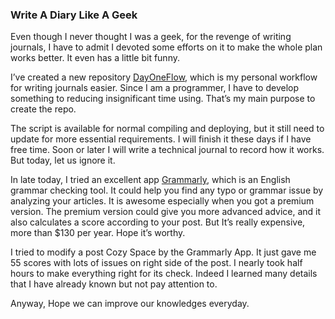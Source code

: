 ### Write A Diary Like A Geek

Even though I never thought I was a geek, for the revenge of writing journals, I have to admit I devoted some efforts on it to make the whole plan works better. It even has a little bit funny.

I’ve created a new repository [DayOneFlow](https://github.com/abruzzihraig/DayOneFlow), which is my personal workflow for writing journals easier. Since I am a programmer, I have to develop something to reducing insignificant time using. That’s my main purpose to create the repo.

The script is available for normal compiling and deploying, but it still need to update for more essential requirements. I will finish it these days if I have free time. Soon or later I will write a technical journal to record how it works. But today, let us ignore it.

In late today, I tried an excellent app [Grammarly](https://app.grammarly.com/), which is an English grammar checking tool. It could help you find any typo or grammar issue by analyzing your articles. It is awesome especially when you got a premium version. The premium version could give you more advanced advice, and it also calculates a score according to your post. But It’s really expensive, more than $130 per year. Hope it’s worthy.

I tried to modify a post Cozy Space by the Grammarly App. It just gave me 55 scores with lots of issues on right side of the post. I nearly took half hours to make everything right for its check. Indeed I learned many details that I have already known but not pay attention to.

Anyway, Hope we can improve our knowledges everyday.
